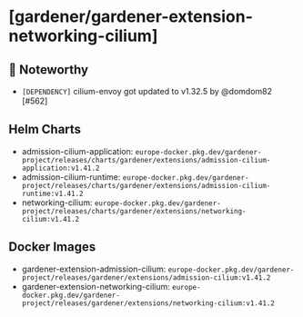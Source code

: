 # [gardener/gardener-extension-networking-cilium]

## 📰 Noteworthy

- `[DEPENDENCY]` cilium-envoy got updated to v1.32.5 by @domdom82 [#562]

## Helm Charts
- admission-cilium-application: `europe-docker.pkg.dev/gardener-project/releases/charts/gardener/extensions/admission-cilium-application:v1.41.2`
- admission-cilium-runtime: `europe-docker.pkg.dev/gardener-project/releases/charts/gardener/extensions/admission-cilium-runtime:v1.41.2`
- networking-cilium: `europe-docker.pkg.dev/gardener-project/releases/charts/gardener/extensions/networking-cilium:v1.41.2`
## Docker Images
- gardener-extension-admission-cilium: `europe-docker.pkg.dev/gardener-project/releases/gardener/extensions/admission-cilium:v1.41.2`
- gardener-extension-networking-cilium: `europe-docker.pkg.dev/gardener-project/releases/gardener/extensions/networking-cilium:v1.41.2`
